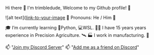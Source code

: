 Hi there 👋 I'm trimbledude, Welcome to my Github profile! 👋

![alt text]([link-to-your-image](https://user-images.githubusercontent.com/4210645/230227933-7d8e5891-5190-425f-8087-8797860168f7.jpg)
👦 Pronouns: He / Him 👦

🎓 I’m currently learning 🐍Python, 💻WSL.
👨‍🌾 I have 15 years years experience in Precision Agriculture. 🛰
🏭 I work in manufacturing. 🤖

📫 "[Join my Discord Server](https://discord.gg/Xa8gGUby)" 
📫 "[Add me as a friend on Discord](https://discord.com/users/trimbledude#1542)"
<!--
**trimbledude/trimbledude** is a ✨ _special_ ✨ repository because its `README.md` (this file) appears on your GitHub profile.
-->
